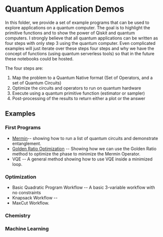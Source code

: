 # Quantum Application Demos

In this folder, we provide a set of example programs that can be used to explore applications on a quantum computer. The goal is to highlight the primitive functions and to show the power of Qiskit and quantum computers. I strongly believe that all quantum applications can be written as four steps with only step 3 using the quantum computer. Even complicated examples will just iterate over these steps four steps and why we have the concept of functions (using quantum serverless tools) so that in the future these notebooks could be hosted.

The four steps are:

1. Map the problem to a Quantum Native format (Set of Operators, and a set of Quantum Circuits)
2. Optimize the circuits and operators to run on quantum hardware
3. Execute using a quantum primitive function (estimator or sampler)
4. Post-processing of the results to return either a plot or the answer

## Examples

### First Programs

- [Mermin](Mermin.ipynb)-- showing how to run a list of quantum circuits and demonstrate entanglement.
- [Golden Ratio Optimization](GoldenRatio.ipynb) -- Showing how we can use the Golden Ratio method to optimize the phase to minimize the Mermin Operator.
- VQE -- A general method showing how to use VQE inside a minimized loop.

### Optimization

- Basic Quadratic Program Workflow -- A basic 3-variable workflow with no constraints
- Knapsack Workflow -- 
- MaxCut Workflow.

### Chemistry

### Machine Learning
